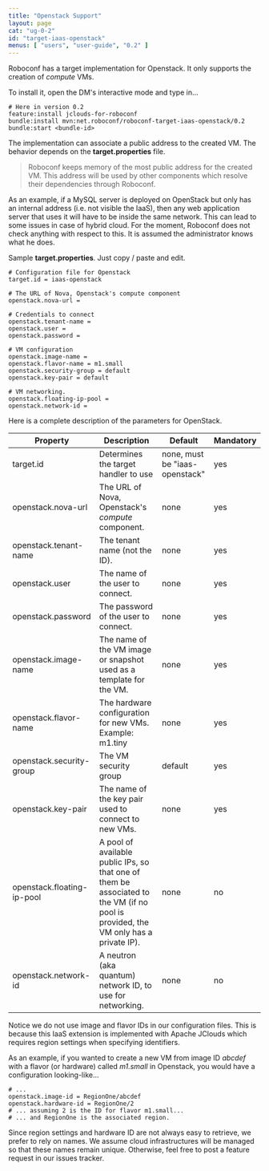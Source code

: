 ```yaml
---
title: "Openstack Support"
layout: page
cat: "ug-0-2"
id: "target-iaas-openstack"
menus: [ "users", "user-guide", "0.2" ]
---
```


Roboconf has a target implementation for Openstack.
It only supports the creation of *compute* VMs.

To install it, open the DM's interactive mode and type in...

```properties
# Here in version 0.2
feature:install jclouds-for-roboconf
bundle:install mvn:net.roboconf/roboconf-target-iaas-openstack/0.2
bundle:start <bundle-id>
```

The implementation can associate a public address to the created VM.
The behavior depends on the **target.properties** file.

> Roboconf keeps memory of the most public address for the created VM.
> This address will be used by other components which resolve their dependencies through Roboconf.

As an example, if a MySQL server is deployed on OpenStack but only has an internal address (i.e. not
visible the IaaS), then any web application server that uses it will have to be inside the same network.
This can lead to some issues in case of hybrid cloud. For the moment, Roboconf does not check anything
with respect to this. It is assumed the administrator knows what he does.

Sample **target.properties**.
Just copy / paste and edit.

```properties
# Configuration file for Openstack
target.id = iaas-openstack

# The URL of Nova, Openstack's compute component
openstack.nova-url =

# Credentials to connect
openstack.tenant-name =
openstack.user =
openstack.password =

# VM configuration
openstack.image-name =
openstack.flavor-name = m1.small
openstack.security-group = default
openstack.key-pair = default

# VM networking.
openstack.floating-ip-pool =
openstack.network-id =
```

Here is a complete description of the parameters for OpenStack.

| Property | Description | Default | Mandatory |
| --- | --- | --- | --- |
| target.id | Determines the target handler to use | none, must be "iaas-openstack" | yes |
| openstack.nova-url | The URL of Nova, Openstack's *compute* component. | none | yes |
| openstack.tenant-name | The tenant name (not the ID). | none | yes |
| openstack.user | The name of the user to connect. | none | yes |
| openstack.password | The password of the user to connect. | none | yes |
| openstack.image-name | The name of the VM image or snapshot used as a template for the VM. | none | yes |
| openstack.flavor-name | The hardware configuration for new VMs. Example: m1.tiny | none | yes |
| openstack.security-group | The VM security group | default | yes |
| openstack.key-pair | The name of the key pair used to connect to new VMs. | none | yes |
| openstack.floating-ip-pool | A pool of available public IPs, so that one of them be associated to the VM (if no pool is provided, the VM only has a private IP). | none | no |
| openstack.network-id | A neutron (aka quantum) network ID, to use for networking. | none | no |


Notice we do not use image and flavor IDs in our configuration files.
This is because this IaaS extension is implemented with Apache JClouds which requires region settings when specifying identifiers.

As an example, if you wanted to create a new VM from image ID *abcdef* with a flavor (or hardware) called *m1.small* in Openstack, you
would have a configuration looking-like...

```properties
# ...
openstack.image-id = RegionOne/abcdef
openstack.hardware-id = RegionOne/2
# ... assuming 2 is the ID for flavor m1.small...
# ... and RegionOne is the associated region.
```

Since region settings and hardware ID are not always easy to retrieve, we prefer to rely on names.
We assume cloud infrastructures will be managed so that these names remain unique. Otherwise, feel free to post a feature request
in our issues tracker.
